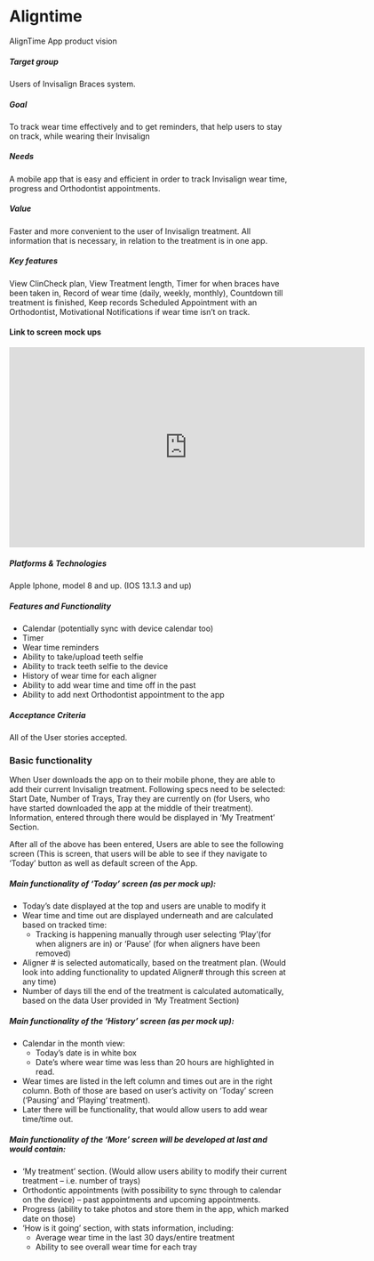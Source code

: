 # Aligntime
AlignTime App product vision

##### Target group
Users of Invisalign Braces system.
##### Goal
To track wear time effectively and to get reminders, that help users to stay on track, while wearing their Invisalign
##### Needs 
A mobile app that is easy and efficient in order to track Invisalign wear time, progress and Orthodontist appointments.
##### Value 
Faster and more convenient to the user of Invisalign treatment. All information that is necessary, in relation to the treatment is in one app. 
##### Key features 
View ClinCheck plan, View Treatment length, Timer for when braces have been taken in, Record of wear time (daily, weekly, monthly), Countdown till treatment is finished, Keep records Scheduled Appointment with an Orthodontist, Motivational Notifications if wear time isn’t on track.
#### Link to screen mock ups 
<iframe width="640" height="360" src="https://miro.com/app/embed/o9J_kwe-zPc=/?&pres=1&animate=1" frameborder="0" scrolling="no" allowfullscreen></iframe>

##### Platforms & Technologies
Apple Iphone, model 8 and up. (IOS 13.1.3 and up)

##### Features and Functionality
-	Calendar (potentially sync with device calendar too)
-	Timer
-	Wear time reminders 
-	Ability to take/upload teeth selfie
-	Ability to track teeth selfie to the device
-	History of wear time for each aligner
-	Ability to add wear time and time off in the past 
-	Ability to add next Orthodontist appointment to the app

##### Acceptance Criteria
All of the User stories accepted.

### Basic functionality
When User downloads the app on to their mobile phone, they are able to add their current Invisalign treatment. Following specs need to be selected: Start Date, Number of Trays, Tray they are currently on (for Users, who have started downloaded the app at the middle of their treatment). Information, entered through there would be displayed in ‘My Treatment’ Section.

After all of the above has been entered, Users are able to see the following screen (This is screen, that users will be able to see if they navigate to ‘Today’ button as well as default screen of the App.

##### **Main functionality of ‘Today’ screen (as per mock up):**
-	Today’s date displayed at the top and users are unable to modify it
-	Wear time and time out are displayed underneath and are calculated based on tracked time:
    - Tracking is happening manually through user selecting ‘Play’(for when aligners are in) or ‘Pause’ (for when aligners have been removed)
-	Aligner # is selected automatically, based on the treatment plan. (Would look into adding functionality to updated Aligner# through this screen at any time)
-	Number of days till the end of the treatment is calculated automatically, based on the data User provided in ‘My Treatment Section)

##### **Main functionality of the ‘History’ screen (as per mock up):**
-	Calendar in the month view:
    - Today’s date is in white box
    - Date’s where wear time was less than 20 hours are highlighted in read.
-	Wear times are listed in the left column and times out are in the right column. Both of those are based on user’s activity on ‘Today’ screen (‘Pausing’ and ‘Playing’ treatment).
-	Later there will be functionality, that would allow users to add wear time/time out. 

##### **Main functionality of the ‘More’ screen will be developed at last and would contain:**
-	‘My treatment’ section. (Would allow users ability to modify their current treatment – i.e. number of trays)
-	Orthodontic appointments (with possibility to sync through to calendar on the device) – past appointments and upcoming appointments.
-	Progress (ability to take photos and store them in the app, which marked date on those)
-	‘How is it going’ section, with stats information, including:
    - Average wear time in the last 30 days/entire treatment
    - Ability to see overall wear time for each tray




